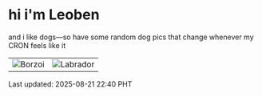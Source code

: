 # hi i'm Leoben

and i like dogs—so have some random dog pics that change whenever my CRON feels like it

|  |  |
|--------|----------|
| ![Borzoi](https://random-dog-vercel.vercel.app/api/random-borzoi?v=1755787219) | ![Labrador](https://random-dog-vercel.vercel.app/api/random-labrador?v=1755787219) |

Last updated: 2025-08-21 22:40 PHT
